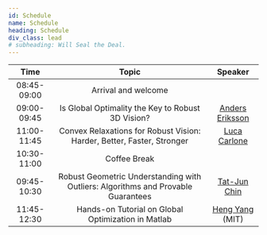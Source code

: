 ```yaml
---
id: Schedule
name: Schedule
heading: Schedule
div_class: lead
# subheading: Will Seal the Deal.
---
```


| Time   |      Topic      |  Speaker |
|:-----------:|:-----------------------------------------------------:|:------:|
| 08:45-09:00 |  Arrival and welcome |  |
| 09:00-09:45 |    Is Global Optimality the Key to Robust 3D Vision?   |   [Anders Eriksson](http://aeriksson.net)  |
| 11:00-11:45 | Convex Relaxations for Robust Vision: Harder, Better, Faster, Stronger | [Luca Carlone](https://lucacarlone.mit.edu) |
| 10:30-11:00 | Coffee Break |  |
| 09:45-10:30 | Robust Geometric Understanding with Outliers: Algorithms and Provable Guarantees |    [Tat-Jun Chin](https://cs.adelaide.edu.au/~tjchin/doku.php)  |
| 11:45-12:30 | Hands-on Tutorial on Global Optimization in Matlab | [Heng Yang](https://hankyang.mit.edu) (MIT) |